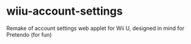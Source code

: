 # wiiu-account-settings
Remake of account settings web applet for Wii U, designed in mind for Pretendo (for fun)
